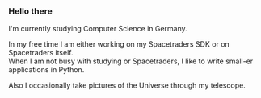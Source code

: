 ### Hello there
I'm currently studying Computer Science in Germany.  

In my free time I am either working on my Spacetraders SDK or on Spacetraders itself.  
When I am not busy with studying or Spacetraders, I like to write small-er applications in Python.  

Also I occasionally take pictures of the Universe through my telescope.

<!--
**feba66/feba66** is a ✨ _special_ ✨ repository because its `README.md` (this file) appears on your GitHub profile.

Here are some ideas to get you started:

- 🔭 I’m currently working on ...
- 🌱 I’m currently learning ...
- 👯 I’m looking to collaborate on ...
- 🤔 I’m looking for help with ...
- 💬 Ask me about ...
- 📫 How to reach me: ...
- 😄 Pronouns: ...
- ⚡ Fun fact: ...
-->
